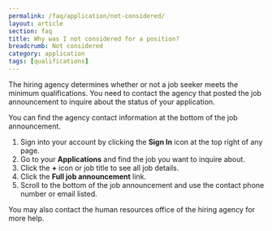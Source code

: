 ```yaml
---
permalink: /faq/application/not-considered/
layout: article
section: faq
title: Why was I not considered for a position?
breadcrumb: Not considered
category: application
tags: [qualifications]
---
```


The hiring agency determines whether or not a job seeker meets the minimum qualifications. You need to contact the agency that posted the job announcement to inquire about the status of your application.

You can find the agency contact information at the bottom of the job announcement.

1. Sign into your account by clicking the **Sign In** icon at the top right of any page. 
2. Go to your **Applications** and find the job you want to inquire about.
3. Click the **+** icon or job title to see all job details.
4. Click the **Full job announcement** link.
5. Scroll to the bottom of the job announcement and use the contact phone number or email listed.

You may also contact the human resources office of the hiring agency for more help.


